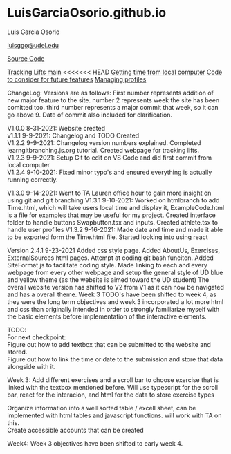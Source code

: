 # LuisGarciaOsorio.github.io

Luis Garcia Osorio

luisggo@udel.edu

[Source Code](https://github.com/LuisGarciaOsorio/LuisGarciaOsorio.github.io)

<a href="WebPages/TrackingLifts.html" title="Tracking Lifts"> Tracking Lifts main</a>
<<<<<<< HEAD
<a href="WebPages/Time.html" title="Local Time"> Getting time from local computer</a>
<a href="WebPages/ExampleCode.html" title="Example Code"> Code to consider for future features</a>
<a href="interface/athlete.tsx" title="Athlete profile">Managing profiles</a>


ChangeLog:
Versions are as follows: First number represents addition of new major feature to the site. number 2 represents week the site has been comitted too. third number represents a major commit that week, so it can go above 9. Date of commit also included for clarification.

V1.0.0 8-31-2021: Website created   
v1.1.1 9-9-2021: Changelog and TODO Created  
V1.2.2 9-9-2021: Changelog version numbers explained. Completed learngitbranching.js.org tutorial. Created webpage for tracking lifts.  
V1.2.3 9-9-2021: Setup Git to edit on VS Code and did first commit from local computer  
V1.2.4 9-10-2021: Fixed minor typo's and ensured everything is actually running correctly.  

V1.3.0 9-14-2021: Went to TA Lauren office hour to gain more insight on using git and git branching
V1.3.1 9-10-2021: Worked on htmlbranch to add Time.html, which will take users local time and display it, ExampleCode.html is a file for examples that may be useful for my project. Created interface folder to handle buttons Swapbutton.tsx and inputs. Created athlete.tsx to handle user profiles
V1.3.2 9-16-2021: Made date and time and made it able to be exported form the Time.html file. Started looking into using react

Version 2.4.1 9-23-2021
Added css style page. Added AboutUs, Exercises, ExternalSources html pages. Attempt at coding git bash funciton. Added SiteFormat.js to facilitate coding style. 
Made linking to each and every webpage from every other webpage and setup the general style of UD blue and yellow theme (as the website is aimed toward the UD student)
The overall website version has shifted to V2 from V1 as it can now be navigated and has a overall theme. 
Week 3 TODO's have been shifted to week 4, as they were the long term objectives and week 3 incorporated a lot more html and css than originally intended in order to strongly familiarize myself with the basic elements before implementation of the interactive elements.

TODO:  
For next checkpoint:  
Figure out how to add textbox that can be submitted to the website and stored.  
Figure out how to link the time or date to the submission and store that data alongside with it.  

Week 3:
Add different exercises and a scroll bar to choose exercise that is linked with the textbox mentioned before. Will use typescript for the scroll bar, react for the interacion, and html for the data to store exercise types  

Organize information into a well sorted table / excell sheet, can be implemented with html tables and javascript functions. will work with TA on this.    
Create accessible accounts that can be created    

Week4:
Week 3 objectives have been shifted to early week 4.








